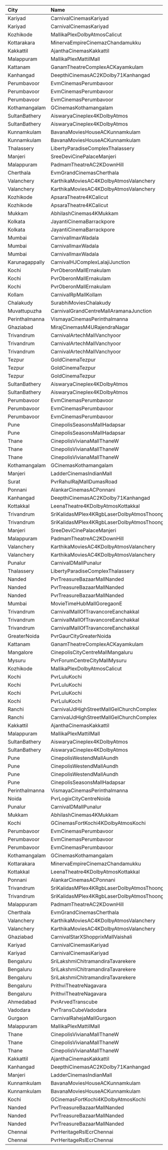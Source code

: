 | City           | Name                                                     |  Time | Type             | Price | Capacity | Booked |
| :------------- | :------------------------------------------------------- | ----: | :--------------- | ----: | -------: | -----: |
| Kariyad        | CarnivalCinemasKariyad                                   | 09:45 | ExecutiveOffline |  140₹ |       96 |     49 |
| Kariyad        | CarnivalCinemasKariyad                                   | 09:45 | GoldLounge       |  270₹ |       32 |     16 |
| Kozhikode      | MallikaPlexDolbyAtmosCalicut                             | 10:00 | Executive        |  140₹ |      235 |    118 |
| Kottarakara    | MinervaEmpireCinemazChandamukku                          | 10:15 | Diamond          |  140₹ |      210 |    134 |
| Kakkattil      | AjanthaCinemasKakkattil                                  | 10:30 | Executive        |  110₹ |      199 |     99 |
| Malappuram     | MallikaPlexMattilMall                                    | 10:30 | Executive        |  140₹ |      140 |     60 |
| Kattanam       | GanamTheatreComplexACKayamkulam                          | 10:30 | FirstClass       |  110₹ |      129 |     97 |
| Kanhangad      | DeepthiCinemasAC2KDolby71Kanhangad                       | 10:30 | GoldClass        |  130₹ |      143 |     72 |
| Perumbavoor    | EvmCinemasPerumbavoor                                    | 10:45 | ExecutiveI       |  155₹ |       24 |     19 |
| Perumbavoor    | EvmCinemasPerumbavoor                                    | 10:45 | ExecutiveIi      |  155₹ |       15 |      8 |
| Perumbavoor    | EvmCinemasPerumbavoor                                    | 10:45 | Deluxe           |  130₹ |      405 |    203 |
| Kothamangalam  | GCinemasKothamangalam                                    | 11:00 | Platinum         |  130₹ |      279 |    134 |
| SultanBathery  | AiswaryaCineplex4KDolbyAtmos                             | 11:00 | SofaSeat         |  170₹ |       16 |      7 |
| SultanBathery  | AiswaryaCineplex4KDolbyAtmos                             | 11:00 | GoldClass        |  110₹ |      147 |     72 |
| Kunnamkulam    | BavanaMoviesHouseACKunnamkulam                           | 11:15 | LuxuryClass      |  220₹ |       13 |      6 |
| Kunnamkulam    | BavanaMoviesHouseACKunnamkulam                           | 11:15 | PlatinumCircle   |  130₹ |      159 |     72 |
| Thalassery     | LibertyParadiseComplexThalassery                         | 11:30 | Perl             |  125₹ |      250 |    195 |
| Manjeri        | SreeDeviCinePalaceManjeri                                | 11:30 | Screen2          |  150₹ |      148 |     82 |
| Malappuram     | PadmamTheatreAC2KDownHill                                | 11:30 | Platinum         |  110₹ |      269 |    144 |
| Cherthala      | EvmGrandCinemasCherthala                                 | 11:30 | Gold             |  130₹ |      281 |    180 |
| Valanchery     | KarthikaMoviesAC4KDolbyAtmosValanchery                   | 11:30 | ReclinerCircle   |  220₹ |       19 |      9 |
| Valanchery     | KarthikaMoviesAC4KDolbyAtmosValanchery                   | 11:30 | UpperCircle      |  110₹ |      339 |    167 |
| Kozhikode      | ApsaraTheatre4KCalicut                                   | 11:45 | Balcony          |  200₹ |      210 |    140 |
| Kozhikode      | ApsaraTheatre4KCalicut                                   | 11:45 | FirstClass       |  110₹ |      803 |    464 |
| Mukkam         | AbhilashCinemas4KMukkam                                  | 11:45 | Executive        |  112₹ |      300 |    152 |
| Kolkata        | JayantiCinemaBarrackpore                                 | 12:00 | SuperStall       |  250₹ |      183 |    145 |
| Kolkata        | JayantiCinemaBarrackpore                                 | 12:00 | Stall            |  250₹ |       39 |     39 |
| Mumbai         | CarnivalImaxWadala                                       | 12:15 | GoldOffline      |  140₹ |       84 |     42 |
| Mumbai         | CarnivalImaxWadala                                       | 12:15 | PlatinumOffline  |  160₹ |      220 |    114 |
| Mumbai         | CarnivalImaxWadala                                       | 12:15 | PremiumOffline   |  210₹ |       53 |     32 |
| Karunagappally | CarnivalHJComplexLalajiJunction                          | 12:30 | ClassicOffline   |  150₹ |      194 |    140 |
| Kochi          | PvrOberonMallErnakulam                                   | 12:35 | Classic          |  120₹ |       53 |     29 |
| Kochi          | PvrOberonMallErnakulam                                   | 12:35 | ClassicPlus      |  150₹ |      115 |     68 |
| Kochi          | PvrOberonMallErnakulam                                   | 12:35 | Recliner         |  260₹ |       14 |     11 |
| Kollam         | CarnivalRpMallKollam                                     | 12:45 | PremiumOffline   |  180₹ |      108 |     58 |
| Chalakudy      | SurabhiMoviesChalakudy                                   | 12:45 | Gold             |  129₹ |      625 |    331 |
| Muvattupuzha   | CarnivalGrandCentreMallAramanaJunction                   | 13:00 | ExecutiveOffline |  150₹ |      155 |     77 |
| Perinthalmanna | VismayaCinemasPerinthalmanna                             | 13:00 | Platinum         |  100₹ |      151 |     82 |
| Ghaziabad      | MirajCinemasM4URajendraNagar                             | 13:10 | Executive        |  180₹ |      134 |      7 |
| Trivandrum     | CarnivalArtechMallVanchyoor                              | 13:15 | ExecutiveOffline |  100₹ |       13 |      7 |
| Trivandrum     | CarnivalArtechMallVanchyoor                              | 13:15 | SilverOffline    |  180₹ |      151 |     77 |
| Trivandrum     | CarnivalArtechMallVanchyoor                              | 13:15 | GoldOffline      |  350₹ |       13 |      7 |
| Tezpur         | GoldCinemaTezpur                                         | 13:45 | Platinum         |  150₹ |       61 |     30 |
| Tezpur         | GoldCinemaTezpur                                         | 13:45 | Gold             |  120₹ |       72 |     33 |
| Tezpur         | GoldCinemaTezpur                                         | 13:45 | Silver           |  100₹ |       43 |     20 |
| SultanBathery  | AiswaryaCineplex4KDolbyAtmos                             | 13:45 | SofaSeat         |  170₹ |       16 |      7 |
| SultanBathery  | AiswaryaCineplex4KDolbyAtmos                             | 13:45 | GoldClass        |  110₹ |      147 |     75 |
| Perumbavoor    | EvmCinemasPerumbavoor                                    | 13:45 | ExecutiveI       |  155₹ |       24 |     19 |
| Perumbavoor    | EvmCinemasPerumbavoor                                    | 13:45 | ExecutiveIi      |  155₹ |       15 |      8 |
| Perumbavoor    | EvmCinemasPerumbavoor                                    | 13:45 | Deluxe           |  130₹ |      405 |    203 |
| Pune           | CinepolisSeasonsMallHadapsar                             | 13:50 | Executive        |  180₹ |       34 |      7 |
| Pune           | CinepolisSeasonsMallHadapsar                             | 13:50 | Premium          |  180₹ |       20 |     10 |
| Thane          | CinepolisVivianaMallThaneW                               | 13:50 | Normal           |  180₹ |       25 |     13 |
| Thane          | CinepolisVivianaMallThaneW                               | 13:50 | Executive        |  200₹ |       97 |     53 |
| Thane          | CinepolisVivianaMallThaneW                               | 13:50 | Premium          |  220₹ |       43 |     24 |
| Kothamangalam  | GCinemasKothamangalam                                    | 14:00 | Platinum         |  130₹ |      279 |    134 |
| Manjeri        | LadderCinemasIndianMall                                  | 14:15 | Executive        |  150₹ |      110 |     55 |
| Surat          | PvrRahulRajMallDumasRoad                                 | 14:15 | Prime            |  190₹ |       72 |     19 |
| Ponnani        | AlankarCinemasACPonnani                                  | 14:30 | Diamond          |  120₹ |      356 |    179 |
| Kanhangad      | DeepthiCinemasAC2KDolby71Kanhangad                       | 14:30 | GoldClass        |  130₹ |      143 |     72 |
| Kottakkal      | LeenaTheatre4KDolbyAtmosKottakkal                        | 14:30 | Executive        |  110₹ |      186 |     92 |
| Trivandrum     | SriKalidasMPlex4KRgbLaserDolbyAtmosThoongamparaKattakada | 14:30 | DiamondSofa      |  200₹ |        4 |      2 |
| Trivandrum     | SriKalidasMPlex4KRgbLaserDolbyAtmosThoongamparaKattakada | 14:30 | Gold             |  150₹ |      170 |     84 |
| Manjeri        | SreeDeviCinePalaceManjeri                                | 14:30 | Screen2          |  150₹ |      148 |     82 |
| Malappuram     | PadmamTheatreAC2KDownHill                                | 14:30 | Platinum         |  110₹ |      269 |    144 |
| Valanchery     | KarthikaMoviesAC4KDolbyAtmosValanchery                   | 14:30 | ReclinerCircle   |  220₹ |       19 |      9 |
| Valanchery     | KarthikaMoviesAC4KDolbyAtmosValanchery                   | 14:30 | UpperCircle      |  110₹ |      339 |    167 |
| Punalur        | CarnivalDMallPunalur                                     | 14:40 | Silver           |  130₹ |       69 |     16 |
| Thalassery     | LibertyParadiseComplexThalassery                         | 14:45 | Perl             |  125₹ |      250 |    195 |
| Nanded         | PvrTreasureBazaarMallNanded                              | 15:10 | PrimePlus        |  140₹ |       41 |     41 |
| Nanded         | PvrTreasureBazaarMallNanded                              | 15:10 | Prime            |  100₹ |       50 |     50 |
| Nanded         | PvrTreasureBazaarMallNanded                              | 15:10 | Classic          |   70₹ |       35 |     35 |
| Mumbai         | MovieTimeHubMallGoregaonE                                | 15:15 | Mhraja           |  200₹ |       22 |      3 |
| Trivandrum     | CarnivalMallOfTravancoreEanchakkal                       | 15:20 | NormalOffline    |  100₹ |       18 |      9 |
| Trivandrum     | CarnivalMallOfTravancoreEanchakkal                       | 15:20 | ExecutiveOffline |  180₹ |       72 |     69 |
| Trivandrum     | CarnivalMallOfTravancoreEanchakkal                       | 15:20 | Silver           |  210₹ |      103 |     53 |
| GreaterNoida   | PvrGaurCityGreaterNoida                                  | 15:20 | Classic          |  190₹ |      101 |      6 |
| Kattanam       | GanamTheatreComplexACKayamkulam                          | 15:30 | FirstClass       |  110₹ |      129 |     97 |
| Mangalore      | CinepolisCityCentreMallMangaluru                         | 15:35 | Premium          |  150₹ |       87 |      1 |
| Mysuru         | PvrForumCentreCityMallMysuru                             | 15:50 | Classic          |  180₹ |      134 |    134 |
| Kozhikode      | MallikaPlexDolbyAtmosCalicut                             | 16:00 | Executive        |  140₹ |      235 |    118 |
| Kochi          | PvrLuluKochi                                             | 16:05 | Classic          |  140₹ |       39 |     29 |
| Kochi          | PvrLuluKochi                                             | 16:05 | ClassicPlus      |  160₹ |       91 |     90 |
| Kochi          | PvrLuluKochi                                             | 16:05 | Prime            |  190₹ |       64 |     63 |
| Kochi          | PvrLuluKochi                                             | 16:05 | Recliner         |  350₹ |        9 |      8 |
| Ranchi         | CarnivalJdHighStreetMallGelChurchComplex                 | 16:15 | ClubOffline      |  200₹ |       32 |      1 |
| Ranchi         | CarnivalJdHighStreetMallGelChurchComplex                 | 16:15 | PremiumOffline   |  170₹ |       32 |      2 |
| Kakkattil      | AjanthaCinemasKakkattil                                  | 16:30 | Executive        |  110₹ |      199 |     99 |
| Malappuram     | MallikaPlexMattilMall                                    | 16:30 | Executive        |  140₹ |      140 |     60 |
| SultanBathery  | AiswaryaCineplex4KDolbyAtmos                             | 16:30 | SofaSeat         |  170₹ |       16 |      7 |
| SultanBathery  | AiswaryaCineplex4KDolbyAtmos                             | 16:30 | GoldClass        |  110₹ |      147 |     77 |
| Pune           | CinepolisWestendMallAundh                                | 16:50 | Normal           |  280₹ |       23 |     13 |
| Pune           | CinepolisWestendMallAundh                                | 16:50 | Executive        |  280₹ |       76 |     38 |
| Pune           | CinepolisWestendMallAundh                                | 16:50 | Premium          |  280₹ |       49 |     25 |
| Pune           | CinepolisSeasonsMallHadapsar                             | 16:50 | Executive        |  190₹ |       34 |      4 |
| Perinthalmanna | VismayaCinemasPerinthalmanna                             | 17:00 | Platinum         |  100₹ |      111 |     61 |
| Noida          | PvrLogixCityCentreNoida                                  | 17:05 | Classic          |  320₹ |       89 |      1 |
| Punalur        | CarnivalDMallPunalur                                     | 17:15 | Silver           |  130₹ |       69 |     31 |
| Mukkam         | AbhilashCinemas4KMukkam                                  | 17:15 | Executive        |  112₹ |      300 |    150 |
| Kochi          | GCinemasFortKochi4KDolbyAtmosKochi                       | 17:15 | Gold             |  130₹ |      182 |     82 |
| Perumbavoor    | EvmCinemasPerumbavoor                                    | 17:45 | ExecutiveI       |  155₹ |       24 |     19 |
| Perumbavoor    | EvmCinemasPerumbavoor                                    | 17:45 | ExecutiveIi      |  155₹ |       15 |      8 |
| Perumbavoor    | EvmCinemasPerumbavoor                                    | 17:45 | Deluxe           |  130₹ |      405 |    203 |
| Kothamangalam  | GCinemasKothamangalam                                    | 18:00 | Platinum         |  130₹ |      279 |    134 |
| Kottarakara    | MinervaEmpireCinemazChandamukku                          | 18:00 | Diamond          |  140₹ |      210 |    162 |
| Kottakkal      | LeenaTheatre4KDolbyAtmosKottakkal                        | 18:00 | Executive        |  110₹ |      186 |     92 |
| Ponnani        | AlankarCinemasACPonnani                                  | 18:15 | Diamond          |  120₹ |      356 |    178 |
| Trivandrum     | SriKalidasMPlex4KRgbLaserDolbyAtmosThoongamparaKattakada | 18:15 | DiamondSofa      |  200₹ |        4 |      2 |
| Trivandrum     | SriKalidasMPlex4KRgbLaserDolbyAtmosThoongamparaKattakada | 18:15 | Gold             |  150₹ |      170 |     84 |
| Malappuram     | PadmamTheatreAC2KDownHill                                | 18:15 | Platinum         |  110₹ |      269 |    144 |
| Cherthala      | EvmGrandCinemasCherthala                                 | 18:30 | Gold             |  130₹ |      281 |    180 |
| Valanchery     | KarthikaMoviesAC4KDolbyAtmosValanchery                   | 18:30 | ReclinerCircle   |  220₹ |       19 |      9 |
| Valanchery     | KarthikaMoviesAC4KDolbyAtmosValanchery                   | 18:30 | UpperCircle      |  110₹ |      339 |    167 |
| Ghaziabad      | CarnivalStarXShopprixMallVaishali                        | 18:55 | Premier          |  210₹ |      133 |     11 |
| Kariyad        | CarnivalCinemasKariyad                                   | 19:00 | ExecutiveOffline |  190₹ |       96 |     49 |
| Kariyad        | CarnivalCinemasKariyad                                   | 19:00 | GoldLounge       |  290₹ |       32 |     16 |
| Bengaluru      | SriLakshmiChitramandiraTavarekere                        | 19:00 | Diamond          |  150₹ |      142 |     71 |
| Bengaluru      | SriLakshmiChitramandiraTavarekere                        | 19:00 | Gold             |  120₹ |      695 |    456 |
| Bengaluru      | SriLakshmiChitramandiraTavarekere                        | 19:00 | Silver           |  120₹ |      216 |    216 |
| Bengaluru      | PrithviTheatreNagavara                                   | 19:00 | Balcony          |  150₹ |      178 |    130 |
| Bengaluru      | PrithviTheatreNagavara                                   | 19:00 | Second           |  120₹ |      576 |    522 |
| Ahmedabad      | PvrArvedTranscube                                        | 19:05 | Prime            |  225₹ |      100 |     13 |
| Vadodara       | PvrTransCubeVadodara                                     | 19:05 | Prime            |  170₹ |      100 |      6 |
| Gurgaon        | CarnivalRahejaMallGurgaon                                | 19:05 | Standard         |  200₹ |       40 |      1 |
| Malappuram     | MallikaPlexMattilMall                                    | 19:15 | Executive        |  140₹ |       50 |     50 |
| Thane          | CinepolisVivianaMallThaneW                               | 19:20 | Normal           |  210₹ |       25 |     13 |
| Thane          | CinepolisVivianaMallThaneW                               | 19:20 | Executive        |  230₹ |       97 |     55 |
| Thane          | CinepolisVivianaMallThaneW                               | 19:20 | Premium          |  250₹ |       43 |     25 |
| Kakkattil      | AjanthaCinemasKakkattil                                  | 19:30 | Executive        |  110₹ |      199 |     99 |
| Kanhangad      | DeepthiCinemasAC2KDolby71Kanhangad                       | 19:30 | GoldClass        |  130₹ |      143 |     73 |
| Manjeri        | LadderCinemasIndianMall                                  | 19:30 | Executive        |  150₹ |      110 |     56 |
| Kunnamkulam    | BavanaMoviesHouseACKunnamkulam                           | 19:40 | LuxuryClass      |  220₹ |       13 |      6 |
| Kunnamkulam    | BavanaMoviesHouseACKunnamkulam                           | 19:40 | PlatinumCircle   |  130₹ |      159 |    106 |
| Kochi          | GCinemasFortKochi4KDolbyAtmosKochi                       | 19:45 | Gold             |  130₹ |      182 |     82 |
| Nanded         | PvrTreasureBazaarMallNanded                              | 22:20 | PrimePlus        |  140₹ |       41 |     41 |
| Nanded         | PvrTreasureBazaarMallNanded                              | 22:20 | Prime            |  100₹ |       50 |     50 |
| Nanded         | PvrTreasureBazaarMallNanded                              | 22:20 | Classic          |   70₹ |       35 |     35 |
| Chennai        | PvrHeritageRslEcrChennai                                 | 22:30 | Classic          |   64₹ |       16 |     10 |
| Chennai        | PvrHeritageRslEcrChennai                                 | 22:30 | Prime            |  203₹ |      141 |     78 |